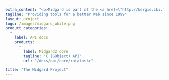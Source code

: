 ```yaml
--- 
extra_content: "<p>Midgard is part of the <a href=\"http://bergie.iki.fi/blog/decoupling_content_management/\">Decoupled Content Management</a> movement and works actively with many related communities like <a href=\"http://www.gnome.org/\">GNOME</a>, <a href=\"http://cmf.symfony.com/\">Symfony CMF</a>, and the <a href=\"http://www.iks-project.eu/\">IKS project</a>.</p><p>Read more about the community's background <a href=\"http://en.wikipedia.org/wiki/Midgard_%28software%29#History\">on Wikipedia</a> or follow the development <a href=\"https://github.com/midgardproject\">on GitHub</a>.</p>"
tagline: "Providing tools for a better Web since 1999"
layout: project
logo: /images/midgard_white.png
product_categories:
  -
    label: API docs
    products:
      -
        label: Midgard2 core
        tagline: "C (GObject) API"
        url: "/docs/api/core/ratatoskr"

title: "The Midgard Project"
---
```

